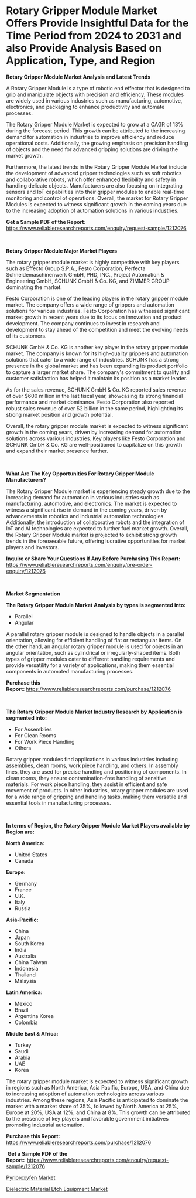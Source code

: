 <p><h1>Rotary Gripper Module Market Offers Provide Insightful Data for the Time Period from 2024 to 2031 and also Provide Analysis Based on Application, Type, and Region</h1></p><p><strong>Rotary Gripper Module Market Analysis and Latest Trends</strong></p>
<p><p>A Rotary Gripper Module is a type of robotic end effector that is designed to grip and manipulate objects with precision and efficiency. These modules are widely used in various industries such as manufacturing, automotive, electronics, and packaging to enhance productivity and automate processes.</p><p>The Rotary Gripper Module Market is expected to grow at a CAGR of 13% during the forecast period. This growth can be attributed to the increasing demand for automation in industries to improve efficiency and reduce operational costs. Additionally, the growing emphasis on precision handling of objects and the need for advanced gripping solutions are driving the market growth.</p><p>Furthermore, the latest trends in the Rotary Gripper Module Market include the development of advanced gripper technologies such as soft robotics and collaborative robots, which offer enhanced flexibility and safety in handling delicate objects. Manufacturers are also focusing on integrating sensors and IoT capabilities into their gripper modules to enable real-time monitoring and control of operations. Overall, the market for Rotary Gripper Modules is expected to witness significant growth in the coming years due to the increasing adoption of automation solutions in various industries.</p></p>
<p><strong>Get a Sample PDF of the Report:&nbsp;</strong> <a href="https://www.reliableresearchreports.com/enquiry/request-sample/1212076">https://www.reliableresearchreports.com/enquiry/request-sample/1212076</a></p>
<p>&nbsp;</p>
<p><strong>Rotary Gripper Module Major Market Players</strong></p>
<p><p>The rotary gripper module market is highly competitive with key players such as Effecto Group S.P.A., Festo Corporation, Perfecta Schneidemaschinenwerk GmbH, PHD, INC., Project Automation & Engineering GmbH, SCHUNK GmbH & Co. KG, and ZIMMER GROUP dominating the market.</p><p>Festo Corporation is one of the leading players in the rotary gripper module market. The company offers a wide range of grippers and automation solutions for various industries. Festo Corporation has witnessed significant market growth in recent years due to its focus on innovation and product development. The company continues to invest in research and development to stay ahead of the competition and meet the evolving needs of its customers.</p><p>SCHUNK GmbH & Co. KG is another key player in the rotary gripper module market. The company is known for its high-quality grippers and automation solutions that cater to a wide range of industries. SCHUNK has a strong presence in the global market and has been expanding its product portfolio to capture a larger market share. The company's commitment to quality and customer satisfaction has helped it maintain its position as a market leader.</p><p>As for the sales revenue, SCHUNK GmbH & Co. KG reported sales revenue of over $600 million in the last fiscal year, showcasing its strong financial performance and market dominance. Festo Corporation also reported robust sales revenue of over $2 billion in the same period, highlighting its strong market position and growth potential.</p><p>Overall, the rotary gripper module market is expected to witness significant growth in the coming years, driven by increasing demand for automation solutions across various industries. Key players like Festo Corporation and SCHUNK GmbH & Co. KG are well-positioned to capitalize on this growth and expand their market presence further.</p></p>
<p>&nbsp;</p>
<p><strong>What Are The Key Opportunities For Rotary Gripper Module Manufacturers?</strong></p>
<p><p>The Rotary Gripper Module market is experiencing steady growth due to the increasing demand for automation in various industries such as manufacturing, automotive, and electronics. The market is expected to witness a significant rise in demand in the coming years, driven by advancements in robotics and industrial automation technologies. Additionally, the introduction of collaborative robots and the integration of IoT and AI technologies are expected to further fuel market growth. Overall, the Rotary Gripper Module market is projected to exhibit strong growth trends in the foreseeable future, offering lucrative opportunities for market players and investors.</p></p>
<p><strong>Inquire or Share Your Questions If Any Before Purchasing This Report:</strong> <a href="https://www.reliableresearchreports.com/enquiry/pre-order-enquiry/1212076">https://www.reliableresearchreports.com/enquiry/pre-order-enquiry/1212076</a></p>
<p>&nbsp;</p>
<p><strong>Market Segmentation</strong></p>
<p><strong>The Rotary Gripper Module Market Analysis by types is segmented into:</strong></p>
<p><ul><li>Parallel</li><li>Angular</li></ul></p>
<p><p>A parallel rotary gripper module is designed to handle objects in a parallel orientation, allowing for efficient handling of flat or rectangular items. On the other hand, an angular rotary gripper module is used for objects in an angular orientation, such as cylindrical or irregularly-shaped items. Both types of gripper modules cater to different handling requirements and provide versatility for a variety of applications, making them essential components in automated manufacturing processes.</p></p>
<p><strong>Purchase this Report:&nbsp;</strong><a href="https://www.reliableresearchreports.com/purchase/1212076">https://www.reliableresearchreports.com/purchase/1212076</a></p>
<p>&nbsp;</p>
<p><strong>The Rotary Gripper Module Market Industry Research by Application is segmented into:</strong></p>
<p><ul><li>For Assemblies</li><li>For Clean Rooms</li><li>For Work Piece Handling</li><li>Others</li></ul></p>
<p><p>Rotary gripper modules find applications in various industries including assemblies, clean rooms, work piece handling, and others. In assembly lines, they are used for precise handling and positioning of components. In clean rooms, they ensure contamination-free handling of sensitive materials. For work piece handling, they assist in efficient and safe movement of products. In other industries, rotary gripper modules are used for a wide range of gripping and handling tasks, making them versatile and essential tools in manufacturing processes.</p></p>
<p>&nbsp;</p>
<p><strong>In terms of Region, the Rotary Gripper Module Market Players available by Region are:</strong></p>
<p>
    <p> <strong> North America: </strong>
        <ul>
            <li>United States</li>
            <li>Canada</li>
        </ul>
        </p> 
    <p> <strong> Europe: </strong>
        <ul>
            <li>Germany</li>
            <li>France</li>
            <li>U.K.</li>
            <li>Italy</li>
            <li>Russia</li>
        </ul>
        </p> 
    <p> <strong> Asia-Pacific: </strong>
        <ul>
            <li>China</li>
            <li>Japan</li>
            <li>South Korea</li>
            <li>India</li>
            <li>Australia</li>
            <li>China Taiwan</li>
            <li>Indonesia</li>
            <li>Thailand</li>
            <li>Malaysia</li>
        </ul>
        </p> 
    <p> <strong> Latin America: </strong>
        <ul>
            <li>Mexico</li>
            <li>Brazil</li>
            <li>Argentina Korea</li>
            <li>Colombia</li>
        </ul>
        </p> 
    <p> <strong> Middle East & Africa: </strong>
        <ul>
            <li>Turkey</li>
            <li>Saudi</li>
            <li>Arabia</li>
            <li>UAE</li>
            <li>Korea</li>
        </ul>
    </p>
    </p>
<p><p>The rotary gripper module market is expected to witness significant growth in regions such as North America, Asia Pacific, Europe, USA, and China due to increasing adoption of automation technologies across various industries. Among these regions, Asia Pacific is anticipated to dominate the market with a market share of 35%, followed by North America at 25%, Europe at 20%, USA at 12%, and China at 8%. This growth can be attributed to the presence of key players and favorable government initiatives promoting industrial automation.</p></p>
<p><strong>Purchase this Report: </strong><a href="https://www.reliableresearchreports.com/purchase/1212076">https://www.reliableresearchreports.com/purchase/1212076</a></p>
<p>&nbsp;<strong>Get a Sample PDF of the Report:&nbsp;&nbsp;</strong><a href="https://www.reliableresearchreports.com/enquiry/request-sample/1212076">https://www.reliableresearchreports.com/enquiry/request-sample/1212076</a></p>
<p><strong></strong></p>
<p><p><a href="https://github.com/singletonthaxterkelliehr2df/Market-Research-Report-List-1/blob/main/pyriproxyfen-market.md">Pyriproxyfen Market</a></p><p><a href="https://github.com/RichRobinson5/Market-Research-Report-List-3/blob/main/dielectric-material-etch-equipment-market.md">Dielectric Material Etch Equipment Market</a></p></p>